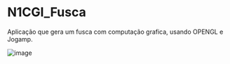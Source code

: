  # N1CGI_Fusca
Aplicação que gera um fusca com computação grafica, usando OPENGL e Jogamp.



![image](https://user-images.githubusercontent.com/76639465/231906922-f7a727d7-ac13-46cc-84d4-0c4fe339b6f9.png)

